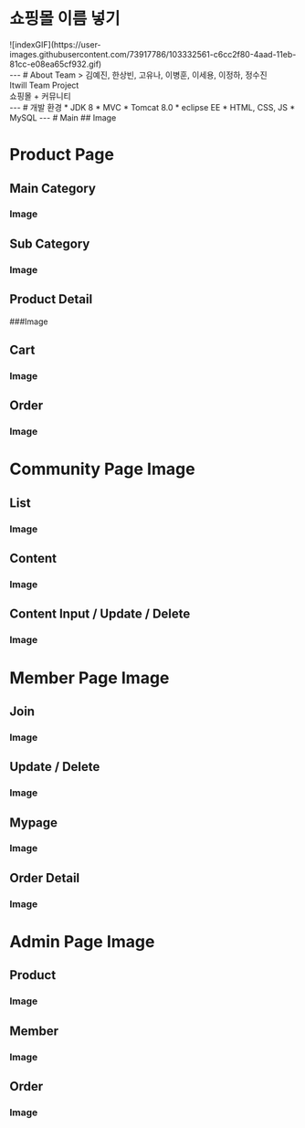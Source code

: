 # 쇼핑몰 이름 넣기
<div>
![indexGIF](https://user-images.githubusercontent.com/73917786/103332561-c6cc2f80-4aad-11eb-81cc-e08ea65cf932.gif)  
</div>
---
# About Team
> 김예진, 한상빈, 고유나, 이병훈, 이세용, 이정하, 정수진<br>
Itwill Team Project<br>
쇼핑몰 + 커뮤니티<br>
---
# 개발 환경
* JDK 8
* MVC
* Tomcat 8.0
* eclipse EE
* HTML, CSS, JS
* MySQL
---
# Main
## Image



# Product Page
## Main Category
### Image

## Sub Category
### Image

## Product Detail
###Image

## Cart
### Image


## Order
### Image


# Community Page Image
## List
### Image


## Content
### Image


## Content Input / Update / Delete
### Image


# Member Page Image
## Join
### Image


## Update / Delete
### Image


## Mypage
### Image


## Order Detail
### Image

# Admin Page Image
## Product
### Image


## Member
### Image


## Order
### Image
